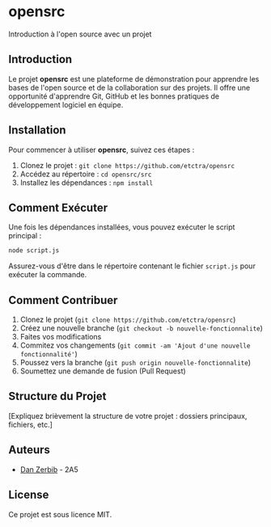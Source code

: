 # opensrc

Introduction à l'open source avec un projet

## Introduction

Le projet **opensrc** est une plateforme de démonstration pour apprendre les bases de l'open source et de la collaboration sur des projets. Il offre une opportunité d'apprendre Git, GitHub et les bonnes pratiques de développement logiciel en équipe.

## Installation

Pour commencer à utiliser **opensrc**, suivez ces étapes :

1. Clonez le projet : `git clone https://github.com/etctra/opensrc`
2. Accédez au répertoire : `cd opensrc/src`
3. Installez les dépendances : `npm install`

## Comment Exécuter

Une fois les dépendances installées, vous pouvez exécuter le script principal :

```bash
node script.js
```


Assurez-vous d'être dans le répertoire contenant le fichier `script.js` pour exécuter la commande.

## Comment Contribuer

1. Clonez le projet (`git clone https://github.com/etctra/opensrc`)
2. Créez une nouvelle branche (`git checkout -b nouvelle-fonctionnalite`)
3. Faites vos modifications
4. Commitez vos changements (`git commit -am 'Ajout d'une nouvelle fonctionnalité'`)
5. Poussez vers la branche (`git push origin nouvelle-fonctionnalite`)
6. Soumettez une demande de fusion (Pull Request)

## Structure du Projet

[Expliquez brièvement la structure de votre projet : dossiers principaux, fichiers, etc.]

## Auteurs

- [Dan Zerbib](https://github.com/etctra) - 2A5

## License

Ce projet est sous licence MIT.
